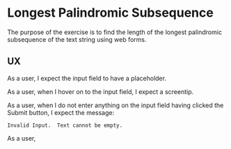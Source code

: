 # Longest Palindromic Subsequence

The purpose of the exercise is to find the length of the longest palindromic subsequence of the text string using web forms.

## UX

As a user, I expect the input field to have a placeholder.

As a user, when I hover on to the input field, I expect a screentip.

As a user, when I do not enter anything on the input field having clicked the Submit button, I expect the message:

    Invalid Input.  Text cannot be empty.

As a user,